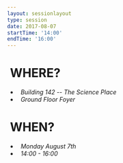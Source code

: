 ```yaml
---
layout: sessionlayout
type: session
date: 2017-08-07
startTime: '14:00'
endTime: '16:00'
---
```


&nbsp;WHERE?
============
- &nbsp;&nbsp;*Building 142 -- The Science Place*
- &nbsp;&nbsp;*Ground Floor Foyer*

&nbsp;WHEN?
===========

- &nbsp;&nbsp;*Monday August 7th* 
- &nbsp;&nbsp;*14:00 - 16:00*

